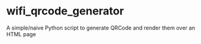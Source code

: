# wifi_qrcode_generator
A simple/naive Python script to generate QRCode and render them over an HTML page
